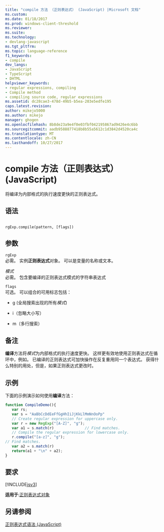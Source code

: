```yaml
---
title: "compile 方法 （正则表达式） (JavaScript) |Microsoft 文档"
ms.custom: 
ms.date: 01/18/2017
ms.prod: windows-client-threshold
ms.reviewer: 
ms.suite: 
ms.technology:
- devlang-javascript
ms.tgt_pltfrm: 
ms.topic: language-reference
f1_keywords:
- compile
dev_langs:
- JavaScript
- TypeScript
- DHTML
helpviewer_keywords:
- regular expressions, compiling
- Compile method
- compiling source code, regular expressions
ms.assetid: dc28cae3-478d-49b5-b5ea-203e5edfe195
caps.latest.revision: 
author: mikejo5000
ms.author: mikejo
manager: ghogen
ms.openlocfilehash: 8b8de23a9e4f0e03fbf042195867ad9426e4c6bb
ms.sourcegitcommit: aadb9588877418b8b55a5612c1d3842d4520ca4c
ms.translationtype: MT
ms.contentlocale: zh-CN
ms.lasthandoff: 10/27/2017
---
```

# <a name="compile-method-regular-expression-javascript"></a>compile 方法（正则表达式）(JavaScript)
将编译为内部格式的执行速度更快的正则表达式。  
  
## <a name="syntax"></a>语法  
  
```  
  
rgExp.compile(pattern, [flags])   
```  
  
## <a name="parameters"></a>参数  
 `rgExp`  
 必需。 实例**正则表达式**对象。 可以是变量的名称或文本。  
  
 *模式*  
 必需。 包含要编译的正则表达式模式的字符串表达式  
  
 `flags`  
 可选。 可以组合的可用标志包括：  
  
-   g (全局搜索出现的所有*模式*)  
  
-   i（忽略大小写）  
  
-   m（多行搜索）  
  
## <a name="remarks"></a>备注  
 **编译**方法将*模式*为内部格式的执行速度更快。 这样更有效地使用正则表达式在循环中，例如。 已编译的正则表达式可加快操作在反复重用同一个表达式。 获得什么特别的用处，但是，如果正则表达式更改时。  
  
## <a name="example"></a>示例  
 下面的示例演示如何使用**编译**方法：  
  
```JavaScript  
function CompileDemo(){  
   var rs;  
   var s = "AaBbCcDdEeFfGgHhIiJjKkLlMmNnOoPp"  
   // Create regular expression for uppercase only.  
   var r = new RegExp("[A-Z]", "g");  
   var a1 = s.match(r)              // Find matches.  
   // Compile the regular expression for lowercase only.  
   r.compile("[a-z]", "g");  
// Find matches.  
   var a2 = s.match(r)                
   return(a1 + "\n" + a2);  
}  
```  
  
## <a name="requirements"></a>要求  
 [!INCLUDE[jsv3](../../javascript/reference/includes/jsv3-md.md)]  
  
 **适用于**:[正则表达式对象](../../javascript/reference/regular-expression-object-javascript.md)  
  
## <a name="see-also"></a>另请参阅  
 [正则表达式语法 (JavaScript)](http://msdn.microsoft.com/en-us/ab0766e1-7037-45ed-aa23-706f58358c0e)